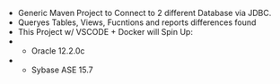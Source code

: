 - Generic Maven Project to Connect to 2 different Database via JDBC.
- Queryes Tables, Views, Fucntions and reports differences found
- This Project w/ VSCODE + Docker will Spin Up:
- - Oracle 12.2.0c
- - Sybase ASE 15.7

